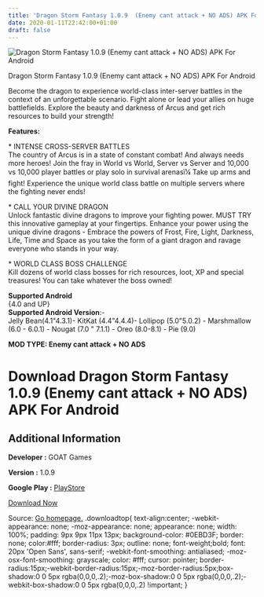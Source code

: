 ```yaml
---
title: 'Dragon Storm Fantasy 1.0.9  (Enemy cant attack + NO ADS) APK For Android'
date: 2020-01-11T22:42:00+01:00
draft: false
---
```


![Dragon Storm Fantasy 1.0.9  (Enemy cant attack + NO ADS) APK For Android](https://i0.wp.com/apkhome.net/wp-content/uploads/2020/01/Dragon-Storm-Fantasy-1.0.9--Enemy-cant-attack-NO-ADS.jpg "Dragon Storm Fantasy 1.0.9  (Enemy cant attack + NO ADS) APK For Android")

  

Dragon Storm Fantasy 1.0.9  (Enemy cant attack + NO ADS) APK For Android

Become the dragon to experience world-class inter-server battles in the context of an unforgettable scenario. Fight alone or lead your allies on huge battlefields. Explore the beauty and darkness of Arcus and get rich resources to build your strength!

**Features:**

\* INTENSE CROSS-SERVER BATTLES  
The country of Arcus is in a state of constant combat! And always needs more heroes! Join the fray in World vs World, Server vs Server and 10,000 vs 10,000 player battles or play solo in survival arenasï¼ Take up arms and fight! Experience the unique world class battle on multiple servers where the fighting never ends!

\* CALL YOUR DIVINE DRAGON  
Unlock fantastic divine dragons to improve your fighting power. MUST TRY this innovative gameplay at your fingertips. Enhance your power using the unique divine dragons - Embrace the powers of Frost, Fire, Light, Darkness, Life, Time and Space as you take the form of a giant dragon and ravage everyone who stands in your way.

\* WORLD CLASS BOSS CHALLENGE  
Kill dozens of world class bosses for rich resources, loot, XP and special treasures! You can take whatever the boss owned!

**Supported Android**  
{4.0 and UP}  
**Supported Android Version**:-  
Jelly Bean(4.1"4.3.1)- KitKat (4.4"4.4.4)- Lollipop (5.0"5.0.2) - Marshmallow (6.0 - 6.0.1) - Nougat (7.0 " 7.1.1) - Oreo (8.0-8.1) - Pie (9.0)

**MOD TYPE: Enemy cant attack + NO ADS**

Download Dragon Storm Fantasy 1.0.9  (Enemy cant attack + NO ADS) APK For Android
=====================================================================================

Additional Information
----------------------

**Developer :** GOAT Games

**Version :** 1.0.9

**Google Play :** [PlayStore](https://play.google.com/store/apps/details?id=com.dsfgland.goat)

  

[Download Now](https://store4app.co/post/dragon-storm-fantasy-1-0-9-od-enemy-cant-attack-no-ads-apk-for-android_1578766331)

  
Source: [Go homepage.](https://store4app.co/post/dragon-storm-fantasy-1-0-9-od-enemy-cant-attack-no-ads-apk-for-android_1578766331) .downloadtop{ text-align:center; -webkit-appearance: none; -moz-appearance: none; appearance: none; width: 100%; padding: 9px 9px 11px 13px; background-color: #0EBD3F; border: none; color:#fff; border-radius: 3px; outline: none; font-weight;bold; font: 20px 'Open Sans', sans-serif; -webkit-font-smoothing: antialiased; -moz-osx-font-smoothing: grayscale; color: #fff; cursor: pointer; border-radius:15px;-webkit-border-radius:15px;-moz-border-radius:5px;box-shadow:0 0 5px rgba(0,0,0,.2);-moz-box-shadow:0 0 5px rgba(0,0,0,.2);-webkit-box-shadow:0 0 5px rgba(0,0,0,.2) !important; }